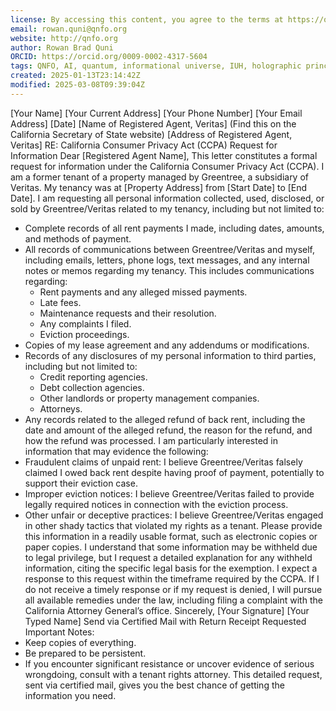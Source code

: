 ```yaml
---
license: By accessing this content, you agree to the terms at https://qnfo.org/LICENSE
email: rowan.quni@qnfo.org
website: http://qnfo.org
author: Rowan Brad Quni
ORCID: https://orcid.org/0009-0002-4317-5604
tags: QNFO, AI, quantum, informational universe, IUH, holographic principle
created: 2025-01-13T23:14:42Z
modified: 2025-03-08T09:39:04Z
---
```


[Your Name]
[Your Current Address]
[Your Phone Number]
[Your Email Address]
[Date]
[Name of Registered Agent, Veritas] (Find this on the California Secretary of State website)
[Address of Registered Agent, Veritas]
RE: California Consumer Privacy Act (CCPA) Request for Information
Dear [Registered Agent Name],
This letter constitutes a formal request for information under the California Consumer Privacy Act (CCPA). I am a former tenant of a property managed by Greentree, a subsidiary of Veritas. My tenancy was at [Property Address] from [Start Date] to [End Date].
I am requesting all personal information collected, used, disclosed, or sold by Greentree/Veritas related to my tenancy, including but not limited to:
 - Complete records of all rent payments I made, including dates, amounts, and methods of payment.
 - All records of communications between Greentree/Veritas and myself, including emails, letters, phone logs, text messages, and any internal notes or memos regarding my tenancy. This includes communications regarding:
   - Rent payments and any alleged missed payments.
   - Late fees.
   - Maintenance requests and their resolution.
   - Any complaints I filed.
   - Eviction proceedings.
 - Copies of my lease agreement and any addendums or modifications.
 - Records of any disclosures of my personal information to third parties, including but not limited to:
   - Credit reporting agencies.
   - Debt collection agencies.
   - Other landlords or property management companies.
   - Attorneys.
 - Any records related to the alleged refund of back rent, including the date and amount of the alleged refund, the reason for the refund, and how the refund was processed.
I am particularly interested in information that may evidence the following:
 - Fraudulent claims of unpaid rent: I believe Greentree/Veritas falsely claimed I owed back rent despite having proof of payment, potentially to support their eviction case.
 - Improper eviction notices: I believe Greentree/Veritas failed to provide legally required notices in connection with the eviction process.
 - Other unfair or deceptive practices: I believe Greentree/Veritas engaged in other shady tactics that violated my rights as a tenant.
Please provide this information in a readily usable format, such as electronic copies or paper copies. I understand that some information may be withheld due to legal privilege, but I request a detailed explanation for any withheld information, citing the specific legal basis for the exemption.
I expect a response to this request within the timeframe required by the CCPA. If I do not receive a timely response or if my request is denied, I will pursue all available remedies under the law, including filing a complaint with the California Attorney General’s office.
Sincerely,
[Your Signature]
[Your Typed Name]
Send via Certified Mail with Return Receipt Requested
Important Notes:
 - Keep copies of everything.
 - Be prepared to be persistent.
 - If you encounter significant resistance or uncover evidence of serious wrongdoing, consult with a tenant rights attorney.
This detailed request, sent via certified mail, gives you the best chance of getting the information you need.

